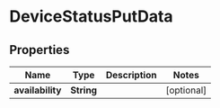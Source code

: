 
# DeviceStatusPutData

## Properties
Name | Type | Description | Notes
------------ | ------------- | ------------- | -------------
**availability** | **String** |  |  [optional]



